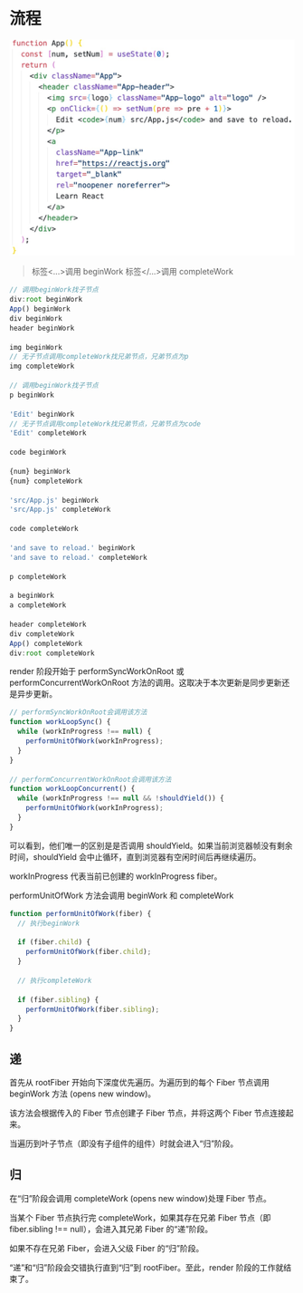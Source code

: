 # 流程

![1](./img/1.jpg)

> 标签<...>调用 beginWork 标签</...>调用 completeWork

```js
// 调用beginWork找子节点
div:root beginWork
App() beginWork
div beginWork
header beginWork

img beginWork
// 无子节点调用completeWork找兄弟节点，兄弟节点为p
img completeWork

// 调用beginWork找子节点
p beginWork

'Edit' beginWork
// 无子节点调用completeWork找兄弟节点，兄弟节点为code
'Edit' completeWork

code beginWork

{num} beginWork
{num} completeWork

'src/App.js' beginWork
'src/App.js' completeWork

code completeWork

'and save to reload.' beginWork
'and save to reload.' completeWork

p completeWork

a beginWork
a completeWork

header completeWork
div completeWork
App() completeWork
div:root completeWork
```

render 阶段开始于 performSyncWorkOnRoot 或 performConcurrentWorkOnRoot 方法的调用。这取决于本次更新是同步更新还是异步更新。

```js
// performSyncWorkOnRoot会调用该方法
function workLoopSync() {
  while (workInProgress !== null) {
    performUnitOfWork(workInProgress);
  }
}

// performConcurrentWorkOnRoot会调用该方法
function workLoopConcurrent() {
  while (workInProgress !== null && !shouldYield()) {
    performUnitOfWork(workInProgress);
  }
}
```

可以看到，他们唯一的区别是是否调用 shouldYield。如果当前浏览器帧没有剩余时间，shouldYield 会中止循环，直到浏览器有空闲时间后再继续遍历。

workInProgress 代表当前已创建的 workInProgress fiber。

performUnitOfWork 方法会调用 beginWork 和 completeWork

```js
function performUnitOfWork(fiber) {
  // 执行beginWork

  if (fiber.child) {
    performUnitOfWork(fiber.child);
  }

  // 执行completeWork

  if (fiber.sibling) {
    performUnitOfWork(fiber.sibling);
  }
}
```

## 递

首先从 rootFiber 开始向下深度优先遍历。为遍历到的每个 Fiber 节点调用 beginWork 方法 (opens new window)。

该方法会根据传入的 Fiber 节点创建子 Fiber 节点，并将这两个 Fiber 节点连接起来。

当遍历到叶子节点（即没有子组件的组件）时就会进入“归”阶段。

## 归

在“归”阶段会调用 completeWork (opens new window)处理 Fiber 节点。

当某个 Fiber 节点执行完 completeWork，如果其存在兄弟 Fiber 节点（即 fiber.sibling !== null），会进入其兄弟 Fiber 的“递”阶段。

如果不存在兄弟 Fiber，会进入父级 Fiber 的“归”阶段。

“递”和“归”阶段会交错执行直到“归”到 rootFiber。至此，render 阶段的工作就结束了。
